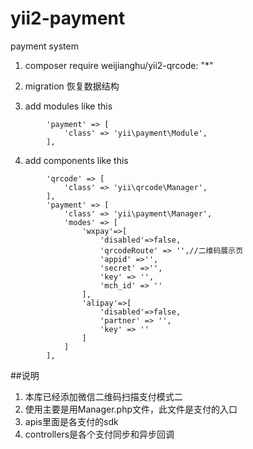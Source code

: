 # yii2-payment
payment system

1. composer require weijianghu/yii2-qrcode: "*"

2. migration 恢复数据结构

3. add modules like this
```
        'payment' => [
            'class' => 'yii\payment\Module',
        ],
```
4. add components like this 
```
        'qrcode' => [
            'class' => 'yii\qrcode\Manager',
        ],
        'payment' => [
            'class' => 'yii\payment\Manager',
            'modes' => [
                'wxpay'=>[
                    'disabled'=>false,
                    'qrcodeRoute' => '',//二维码展示页
                    'appid' =>'',
                    'secret' =>'',
                    'key' => '',
                    'mch_id' => ''
                ],
                'alipay'=>[
                    'disabled'=>false,
                    'partner' => '',
                    'key' => ''
                ]
            ]
        ],
```
##说明

1. 本库已经添加微信二维码扫描支付模式二
2. 使用主要是用Manager.php文件，此文件是支付的入口
3. apis里面是各支付的sdk
4. controllers是各个支付同步和异步回调